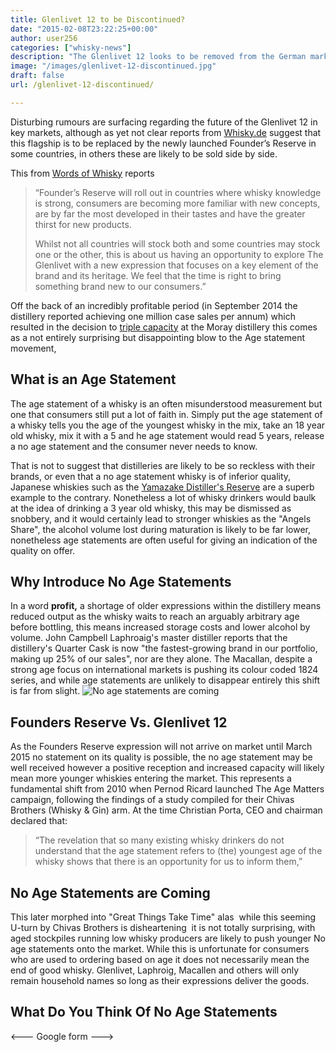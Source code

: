 ```yaml
---
title: Glenlivet 12 to be Discontinued?
date: "2015-02-08T23:22:25+00:00"
author: user256
categories: ["whisky-news"]
description: "The Glenlivet 12 looks to be removed from the German market, and possibly others. New Age statements are likely replacements. Learn more with Uisce Beatha"
image: "/images/glenlivet-12-discontinued.jpg"
draft: false
url: /glenlivet-12-discontinued/

---
```

Disturbing rumours are surfacing regarding the future of the Glenlivet 12 in key markets, although as yet not clear reports from [Whisky.de](http://www.whisky.de/shop/Schottland/Single-Malt/Highland-G/Glenlivet-12-Jahre--.html) suggest that this flagship is to be replaced by the newly launched Founder’s Reserve in some countries, in others these are likely to be sold side by side.

This from [Words of Whisky](http://wordsofwhisky.com/answers-regarding-discontinuation-glenlivet-12/) reports

> “Founder’s Reserve will roll out in countries where whisky knowledge is strong, consumers are becoming more familiar with new concepts, are by far the most developed in their tastes and have the greater thirst for new products.
>
> Whilst not all countries will stock both and some countries may stock one or the other, this is about us having an opportunity to explore The Glenlivet with a new expression that focuses on a key element of the brand and its heritage. We feel that the time is right to bring something brand new to our consumers.”

Off the back of an incredibly profitable period (in September 2014 the distillery reported achieving one million case sales per annum) which resulted in the decision to [triple capacity](http://www.heraldscotland.com/news/13194306.Glenlivet_to_triple_whisky_production/) at the Moray distillery this comes as a not entirely surprising but disappointing blow to the Age statement movement,

## What is an Age Statement

The age statement of a whisky is an often misunderstood measurement but one that consumers still put a lot of faith in. Simply put the age statement of a whisky tells you the age of the youngest whisky in the mix, take an 18 year old whisky, mix it with a 5 and he age statement would read 5 years, release a no age statement and the consumer never needs to know.

That is not to suggest that distilleries are likely to be so reckless with their brands, or even that a no age statement whisky is of inferior quality, Japanese whiskies such as the [Yamazake Distiller's Reserve](http://uiscebeatha.co.uk/reviews/yamizake-distillers-reserve/) are a superb example to the contrary. Nonetheless a lot of whisky drinkers would baulk at the idea of drinking a 3 year old whisky, this may be dismissed as snobbery, and it would certainly lead to stronger whiskies as the "Angels Share", the alcohol volume lost during maturation is likely to be far lower, nonetheless age statements are often useful for giving an indication of the quality on offer.

## Why Introduce No Age Statements

In a word **profit,** a shortage of older expressions within the distillery means reduced output as the whisky waits to reach an arguably arbitrary age before bottling, this means increased storage costs and lower alcohol by volume. John Campbell Laphroaig's master distiller reports that the distillery's Quarter Cask is now "the fastest-growing brand in our portfolio, making up 25% of our sales", nor are they alone. The Macallan, despite a strong age focus on international markets is pushing its colour coded 1824 series, and while age statements are unlikely to disappear entirely this shift is far from slight.
![No age statements are coming](http://uiscebeatha.co.uk/wp-content/uploads/2015/02/great-things-take-time-1-1.jpg)

## Founders Reserve Vs. Glenlivet 12

As the Founders Reserve expression will not arrive on market until March 2015 no statement on its quality is possible, the no age statement may be well received however a positive reception and increased capacity will likely mean more younger whiskies entering the market. This represents a fundamental shift from 2010 when Pernod Ricard launched The Age Matters campaign, following the findings of a study compiled for their Chivas Brothers (Whisky & Gin) arm. At the time Christian Porta, CEO and chairman declared that:

> “The revelation that so many existing whisky drinkers do not understand that the age statement refers to (the) youngest age of the whisky shows that there is an opportunity for us to inform them,”

## No Age Statements are Coming

This later morphed into "Great Things Take Time" alas  while this seeming U-turn by Chivas Brothers is disheartening  it is not totally surprising, with aged stockpiles running low whisky producers are likely to push younger No age statements onto the market. While this is unfortunate for consumers who are used to ordering based on age it does not necessarily mean the end of good whisky. Glenlivet, Laphroig, Macallen and others will only remain household names so long as their expressions deliver the goods.

## What Do You Think Of No Age Statements

<--- Google form --->
